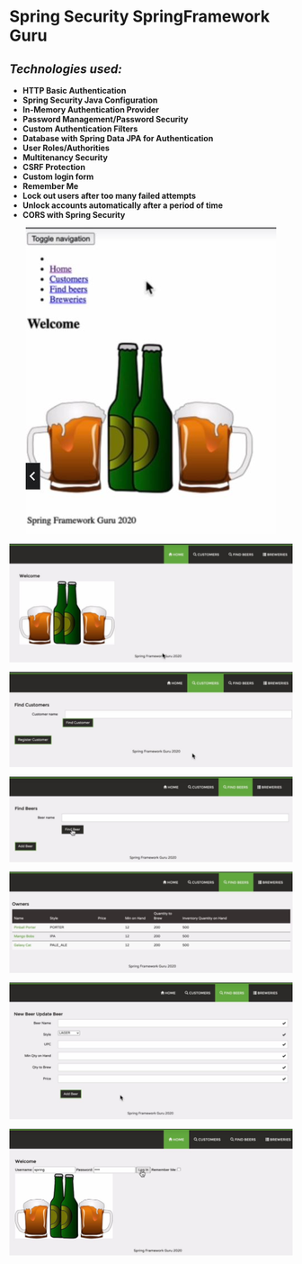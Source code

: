 # Spring Security SpringFramework Guru

## ***Technologies used:***

* **HTTP Basic Authentication**
* **Spring Security Java Configuration**
* **In-Memory Authentication Provider**
* **Password Management/Password Security**
* **Custom Authentication Filters**
* **Database with Spring Data JPA for Authentication**
* **User Roles/Authorities**
* **Multitenancy Security**
* **CSRF Protection**
* **Custom login form**
* **Remember Me**
* **Lock out users after too many failed attempts**
* **Unlock accounts automatically after a period of time**
* **CORS with Spring Security**

<p align = "center">
<img src="https://github.com/iizdebski/SpringSecuritySpringFrameworkGuru2/blob/main/image/secuity_01.JPG">
</p>

<p align = "center">
<img src="https://github.com/iizdebski/SpringSecuritySpringFrameworkGuru2/blob/main/image/security_02.JPG">
</p>

<p align = "center">
<img src="https://github.com/iizdebski/SpringSecuritySpringFrameworkGuru2/blob/main/image/security_03.JPG">
</p>

<p align = "center">
<img src="https://github.com/iizdebski/SpringSecuritySpringFrameworkGuru2/blob/main/image/security_04.JPG">
</p>

<p align = "center">
<img src="https://github.com/iizdebski/SpringSecuritySpringFrameworkGuru2/blob/main/image/security_05.JPG">
</p>

<p align = "center">
<img src="https://github.com/iizdebski/SpringSecuritySpringFrameworkGuru2/blob/main/image/security_06.JPG">
</p>

<p align = "center">
<img src="https://github.com/iizdebski/SpringSecuritySpringFrameworkGuru2/blob/main/image/security_10.JPG">
</p>
